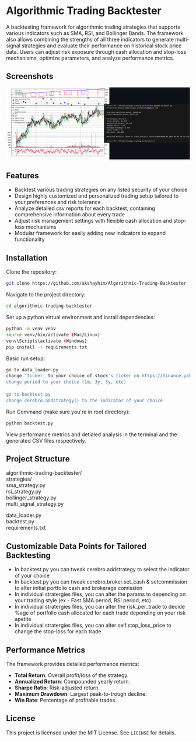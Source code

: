 # Algorithmic Trading Backtester

A backtesting framework for algorithmic trading strategies that supports various indicators such as SMA, RSI, and Bollinger Bands. The framework also allows combining the strengths of all three indicators to generate multi-signal strategies and evaluate their performance on historical stock price data. Users can adjust risk exposure through cash allocation and stop-loss mechanisms, optimize parameters, and analyze performance metrics.

## Screenshots

![screenshot](screenshots/combinedss.png)

## Features

- Backtest various trading strategies on any listed security of your choice
- Design highly customized and personalized trading setup tailored to your preferences and risk tolerance
- Analyze detailed csv reports for each backtest, containing comprehensive information about every trade
- Adjust risk management settings with flexible cash allocation and stop-loss mechanisms
- Modular framework for easily adding new indicators to expand functionality

## Installation

Clone the repository:

```bash
git clone https://github.com/akshayhim/Algorithmic-Trading-Backtester
```

Navigate to the project directory:

```bash
cd algorithmic-trading-backtester
```

Set up a python virtual environment and install dependencies:

```bash
python -m venv venv
source venv/bin/activate (Mac/Linux)
venv\Scripts\activate (Windows)
pip install -r requirements.txt
```

Basic run setup:

```bash
go to data_loader.py
change 'ticker' to your choice of stock's ticker on https://finance.yahoo.com/
change period to your choice (1m, 3y, 5y, etc)

go to backtest.py
change cerebro.addstrategy() to the indicator of your choice
```

Run Command (make sure you're in root directory):

```bash
python backtest.py
```

View performance metrics and detialed analysis in the terminal and the generated CSV files respectively.

## Project Structure

algorithmic-trading-backtester/  
strategies/  
sma_strategy.py  
rsi_strategy.py  
bollinger_strategy.py  
multi_signal_strategy.py

data_loader.py  
backtest.py  
requirements.txt

## Customizable Data Points for Tailored Backtesting

- In backtest.py you can tweak cerebro.addstrategy to select the indicator of your choice
- In backtest.py you can tweak cerebro.broker.set_cash & setcommission to alter initial portfolio cash and brokerage comission
- In individual stratergies files, you can alter the params to depending on your trading style (ex - Fast SMA period, RSI period, etc)
- In individual stratergies files, you can alter the risk_per_trade to decide %age of portfolio cash allocated for each trade depending on your risk apetite
- In individual stratergies files, you can alter self.stop_loss_price to change the stop-loss for each trade

## Performance Metrics

The framework provides detailed performance metrics:

- **Total Return**: Overall profit/loss of the strategy.
- **Annualized Return**: Compounded yearly return.
- **Sharpe Ratio**: Risk-adjusted return.
- **Maximum Drawdown**: Largest peak-to-trough decline.
- **Win Rate**: Percentage of profitable trades.

## License

This project is licensed under the MIT License. See `LICENSE` for details.
